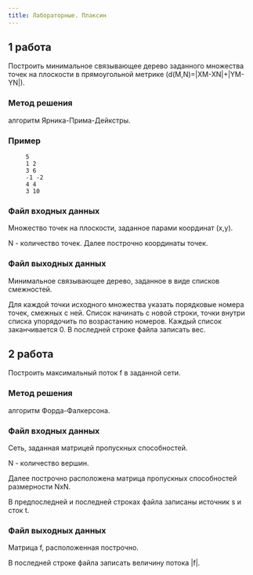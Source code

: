 ```yaml
---
title: Лабораторные. Плаксин
---
```


## 1 работа

Построить минимальное связывающее дерево заданного множества точек на плоскости в прямоугольной метрике (d(M,N)=\|XM-XN\|+\|YM-YN\|).

### Метод решения

алгоритм Ярника-Прима-Дейкстры.

### Пример

```
     5
     1 2
     3 6
     -1 -2
     4 4
     3 10
```

### Файл входных данных

Множество точек  на плоскости,  заданное парами координат (x,y).

N - количество точек. Далее построчно координаты точек.

### Файл выходных данных

Минимальное связывающее  дерево,  заданное в виде списков смежностей.

Для каждой точки исходного  множества  указать  порядковые  номера  точек, смежных с ней.  Список начинать с новой строки, точки внутри списка упорядочить по возрастанию номеров.  Каждый список заканчивается 0. В последней строке файла записать вес.

## 2 работа

Построить максимальный поток f в заданной сети.

### Метод решения

алгоpитм Фоpда-Фалкеpсона.

### Файл входных данных

Сеть, заданная матрицей пропускных способностей.

N - количество вершин.

Далее построчно  расположена  матрица пропускных способностей размерности NxN.

В предпоследней и последней строках файла записаны источник s и сток t.

### Файл выходных данных

Матрица f, расположенная построчно.

В последней строке файла записать величину потока |f|.